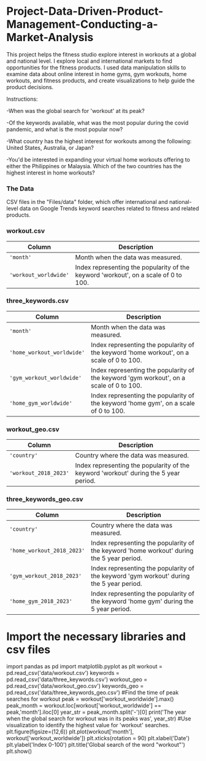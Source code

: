 # Project-Data-Driven-Product-Management-Conducting-a-Market-Analysis
This project helps the fitness studio explore interest in workouts at a global and national level.
I explore local and international markets to find opportunities for the fitness products. I used data manipulation skills to examine data about online interest in home gyms, gym workouts, home workouts, and fitness products, and create visualizations to help guide the product decisions.

Instructions:

-When was the global search for 'workout' at its peak? 

-Of the keywords available, what was the most popular during the covid pandemic, and what is the most popular now?

-What country has the highest interest for workouts among the following: United States, Australia, or Japan? 

-You'd be interested in expanding your virtual home workouts offering to either the Philippines or Malaysia. Which of the two countries has the highest interest in home workouts?


### The Data
CSV files in the "Files/data" folder, which offer international and national-level data on Google Trends keyword searches related to fitness and related products. 

### workout.csv

| Column     | Description              |
|------------|--------------------------|
| `'month'` | Month when the data was measured. |
| `'workout_worldwide'` | Index representing the popularity of the keyword 'workout', on a scale of 0 to 100. |

### three_keywords.csv

| Column     | Description              |
|------------|--------------------------|
| `'month'` | Month when the data was measured. |
| `'home_workout_worldwide'` | Index representing the popularity of the keyword 'home workout', on a scale of 0 to 100. |
| `'gym_workout_worldwide'` | Index representing the popularity of the keyword 'gym workout', on a scale of 0 to 100. |
| `'home_gym_worldwide'` | Index representing the popularity of the keyword 'home gym', on a scale of 0 to 100. |

### workout_geo.csv

| Column     | Description              |
|------------|--------------------------|
| `'country'` | Country where the data was measured. |
| `'workout_2018_2023'` | Index representing the popularity of the keyword 'workout' during the 5 year period. |

### three_keywords_geo.csv

| Column     | Description              |
|------------|--------------------------|
| `'country'` | Country where the data was measured. |
| `'home_workout_2018_2023'` | Index representing the popularity of the keyword 'home workout' during the 5 year period. |
| `'gym_workout_2018_2023'` | Index representing the popularity of the keyword 'gym workout' during the 5 year period.  |
| `'home_gym_2018_2023'` | Index representing the popularity of the keyword 'home gym' during the 5 year period. |

# Import the necessary libraries and csv files
import pandas as pd
import matplotlib.pyplot as plt
workout = pd.read_csv('data/workout.csv')
keywords = pd.read_csv('data/three_keywords.csv')
workout_geo = pd.read_csv('data/workout_geo.csv')
keywords_geo = pd.read_csv('data/three_keywords_geo.csv')
#Find the time of peak searches for workout
peak = workout['workout_worldwide'].max()
peak_month = workout.loc[workout['workout_worldwide'] == peak,'month'].iloc[0]
year_str = peak_month.split('-')[0]
print('The year when the global search for workout was in its peaks was', year_str)
#Use visualization to identify the highest value for 'workout' searches.
plt.figure(figsize=(12,6))
plt.plot(workout['month'], workout['workout_worldwide'])
plt.xticks(rotation = 90)
plt.xlabel('Date')
plt.ylabel('Index 0-100')
plt.title('Global search of the word "workout"')
plt.show()

